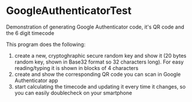 # GoogleAuthenticatorTest
Demonstration of generating Google Authenticator code, it's QR code and the 6 digit timecode

This program does the following:
1. create a new, cryptoghraphic secure random key and show it (20 bytes random key, shown in Base32 format so 32 characters long). For easy reading/typing it is shown in blocks of 4 characters
2. create and show the corresponding QR code you can scan in Google Authenticator app
3. start calculating the timecode and updating it every time it changes, so you can easily doublecheck on your smartphone

